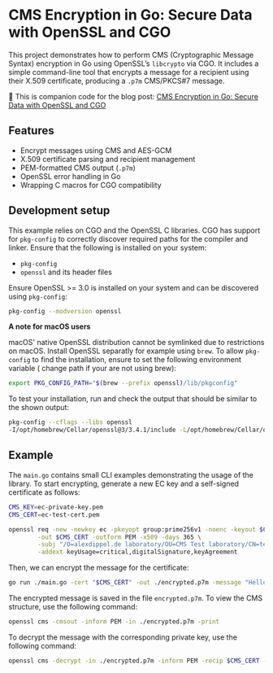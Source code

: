 # CMS Encryption in Go: Secure Data with OpenSSL and CGO

This project demonstrates how to perform CMS (Cryptographic Message Syntax) encryption in Go using OpenSSL’s `libcrypto`
via CGO. It includes a simple command-line tool that encrypts a message for a recipient using their X.509 certificate,
producing a `.p7m` CMS/PKCS#7 message.

📖 This is companion code for the blog post:
[CMS Encryption in Go: Secure Data with OpenSSL and CGO](https://alexdippel.de/2025/07/cms-encryption-in-go-secure-data-with-openssl-and-cgo/)

## Features

- Encrypt messages using CMS and AES-GCM
- X.509 certificate parsing and recipient management
- PEM-formatted CMS output (`.p7m`)
- OpenSSL error handling in Go
- Wrapping C macros for CGO compatibility

## Development setup

This example relies on CGO and the OpenSSL C libraries. CGO has support for `pkg-config` to correctly discover required
paths for the compiler and linker. Ensure that the following is installed on your system:

* `pkg-config`
* `openssl` and its header files

Ensure OpenSSL >= 3.0 is installed on your system and can be discovered using `pkg-config`:

```bash
pkg-config --modversion openssl
```

**A note for macOS users**

macOS' native OpenSSL distribution cannot be symlinked due to restrictions on macOS. Install OpenSSL separatly for
example using `brew`. To allow `pkg-config` to find the installation, ensure to set the following environment variable (
change path if your are not using brew):

```bash
export PKG_CONFIG_PATH="$(brew --prefix openssl)/lib/pkgconfig"
```

To test your installation, run and check the output that should be similar to the shown output:

```bash
pkg-config --cflags --libs openssl
-I/opt/homebrew/Cellar/openssl@3/3.4.1/include -L/opt/homebrew/Cellar/openssl@3/3.4.1/lib -lssl -lcrypto
```

## Example

The `main.go` contains small CLI examples demonstrating the usage of the library. To start encrypting,
generate a new EC key and a self-signed certificate as follows:

```bash
CMS_KEY=ec-private-key.pem                                                                            
CMS_CERT=ec-test-cert.pem

openssl req -new -newkey ec -pkeyopt group:prime256v1 -noenc -keyout $CMS_KEY \
        -out $CMS_CERT -outform PEM -x509 -days 365 \
        -subj "/O=alexdippel.de laboratory/OU=CMS Test laboratory/CN=test-recipient" \
        -addext keyUsage=critical,digitalSignature,keyAgreement
```

Then, we can encrypt the message for the certificate:

```bash
go run ./main.go -cert "$CMS_CERT" -out ./encrypted.p7m -message "Hello  Test"
```

The encrypted message is saved in the file `encrypted.p7m`. To view the CMS structure, use the following command:

```bash
openssl cms -cmsout -inform PEM -in ./encrypted.p7m -print
```

To decrypt the message with the corresponding private key, use the following command:

```bash
openssl cms -decrypt -in ./encrypted.p7m -inform PEM -recip $CMS_CERT -inkey $CMS_KEY
```